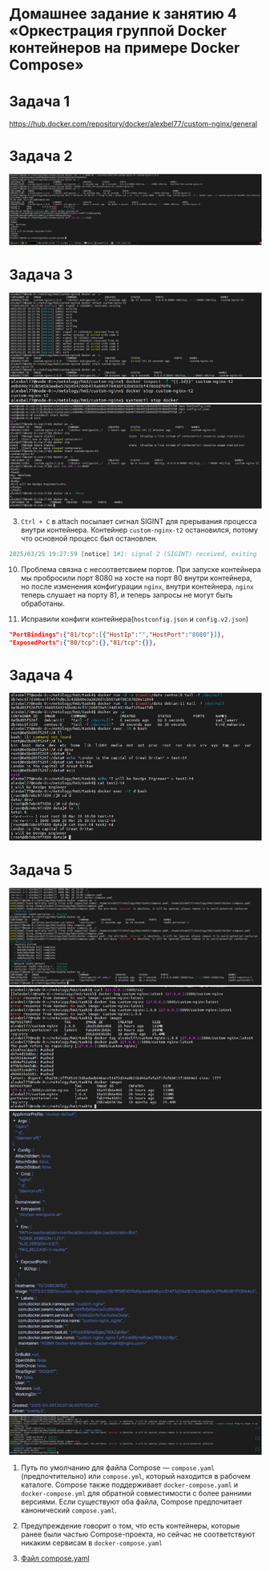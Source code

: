 # Домашнее задание к занятию 4 «Оркестрация группой Docker контейнеров на примере Docker Compose»

# Задача 1

https://hub.docker.com/repository/docker/alexbel77/custom-nginx/general

# Задача 2

<center>
<img src="img/docker-t2.JPG">
</center>

# Задача 3

<center>
<img src="img/docker-t3-attach.JPG">
</center>

<center>
<img src="img/stop-docker-t3.JPG">
</center>

<center>
<img src="img/docker-t2-11-12.JPG">
</center>

3. `Ctrl + C` в attach посылает сигнал SIGINT для прерывания процесса внутри контейнера. Контейнер `custom-nginx-t2` остановился, потому что основной процесс был остановлен.

```ps1
2025/03/25 19:27:59 [notice] 1#1: signal 2 (SIGINT) received, exiting
```

10. Проблема связна с несоответсвием портов. При запуске контейнера мы пробросили порт 8080 на хосте на порт 80 внутри контейнера, но после изменения конфигурации `nginx`, внутри контейнера, `nginx` теперь слушает на порту 81, и теперь запросы не могут быть обработаны.

11. Исправили конфиги контейнера(`hostconfig.json` и `config.v2.json`)

```json
"PortBindings":{"81/tcp":[{"HostIp":"","HostPort":"8080"}]},
"ExposedPorts":{"80/tcp":{},"81/tcp":{}},
```

# Задача 4

<center>
<img src="img/docker-t4.JPG">
</center>

# Задача 5

<center>
<img src="img/compose-include-t5.JPG">
</center>

<center>
<img src="img/docker-local-registry-t5.JPG">
</center>

<center>
<img src="img/portainer-t5.JPG">
</center>

<center>
<img src="img/remove-compose-t5.JPG">
</center>

1. Путь по умолчанию для файла Compose — `compose.yaml` (предпочтительно) или `compose.yml`, который находится в рабочем каталоге. Compose также поддерживает `docker-compose.yaml` и `docker-compose.yml` для обратной совместимости с более ранними версиями. Если существуют оба файла, Compose предпочитает канонический `compose.yaml`.

7. Предупреждение говорит о том, что есть контейнеры, которые ранее были частью Compose-проекта, но сейчас не соответствуют никаким сервисам в `docker-compose.yaml`

8. [Файл compose.yaml](https://github.com/alex-bel31/virtd-homeworks/blob/main/virt-03-docker-intro/compose.yaml)